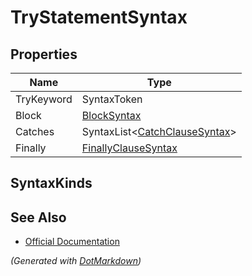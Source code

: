 # TryStatementSyntax

## Properties

| Name       | Type                                                   |
| ---------- | ------------------------------------------------------ |
| TryKeyword | SyntaxToken                                            |
| Block      | [BlockSyntax](BlockSyntax.md)                          |
| Catches    | SyntaxList\<[CatchClauseSyntax](CatchClauseSyntax.md)> |
| Finally    | [FinallyClauseSyntax](FinallyClauseSyntax.md)          |

## SyntaxKinds

## See Also

* [Official Documentation](https://docs.microsoft.com/en-us/dotnet/api/microsoft.codeanalysis.csharp.syntax.trystatementsyntax)


*\(Generated with [DotMarkdown](http://github.com/JosefPihrt/DotMarkdown)\)*